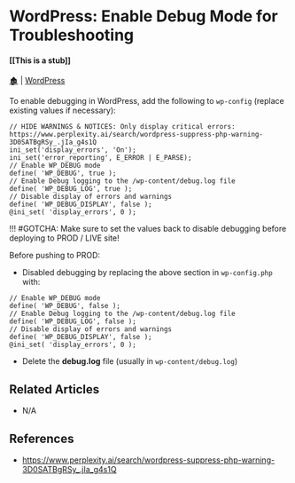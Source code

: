 # WordPress: Enable Debug Mode for Troubleshooting

####  [[This is a stub]]

[🏚️](../README.md) | [WordPress](index.md)

To enable debugging in WordPress, add the following to `wp-config` (replace existing values if necessary):

```
// HIDE WARNINGS & NOTICES: Only display critical errors: https://www.perplexity.ai/search/wordpress-suppress-php-warning-3D0SATBgRSy_.jIa_g4s1Q
ini_set('display_errors', 'On');
ini_set('error_reporting', E_ERROR | E_PARSE);
// Enable WP_DEBUG mode
define( 'WP_DEBUG', true );
// Enable Debug logging to the /wp-content/debug.log file
define( 'WP_DEBUG_LOG', true );
// Disable display of errors and warnings
define( 'WP_DEBUG_DISPLAY', false );
@ini_set( 'display_errors', 0 );
```

!!! #GOTCHA: Make sure to set the values back to disable debugging before deploying to PROD / LIVE site!

Before pushing to PROD:

- Disabled debugging by replacing the above section in `wp-config.php` with:

```
// Enable WP_DEBUG mode
define( 'WP_DEBUG', false );
// Enable Debug logging to the /wp-content/debug.log file
define( 'WP_DEBUG_LOG', false );
// Disable display of errors and warnings
define( 'WP_DEBUG_DISPLAY', false );
@ini_set( 'display_errors', 0 );
```

- Delete the **debug.log** file (usually in `wp-content/debug.log`)

## Related Articles

- N/A


## References

- https://www.perplexity.ai/search/wordpress-suppress-php-warning-3D0SATBgRSy_.jIa_g4s1Q